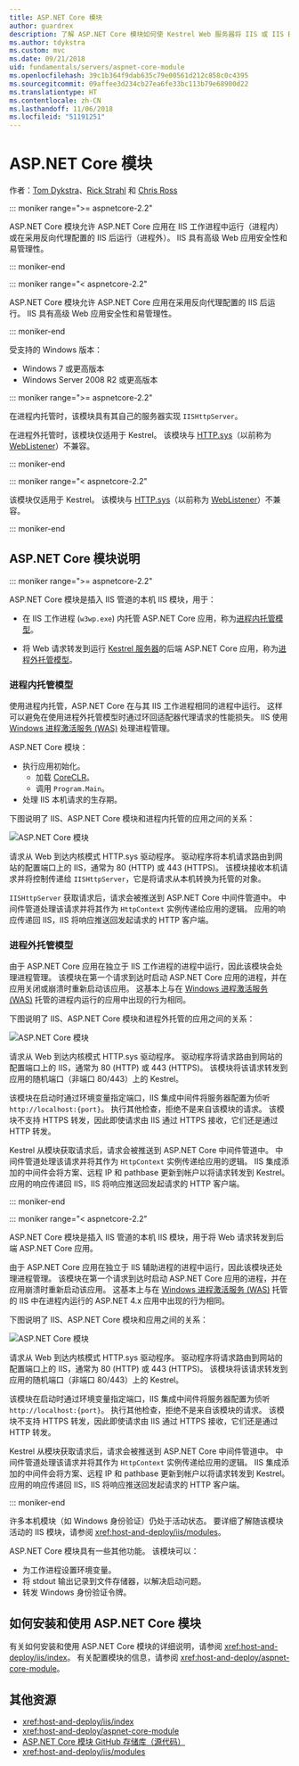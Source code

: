 ```yaml
---
title: ASP.NET Core 模块
author: guardrex
description: 了解 ASP.NET Core 模块如何使 Kestrel Web 服务器将 IIS 或 IIS Express 用作反向代理服务器。
ms.author: tdykstra
ms.custom: mvc
ms.date: 09/21/2018
uid: fundamentals/servers/aspnet-core-module
ms.openlocfilehash: 39c1b364f9dab635c79e00561d212c858c0c4395
ms.sourcegitcommit: 09affee3d234cb27ea6fe33bc113b79e68900d22
ms.translationtype: HT
ms.contentlocale: zh-CN
ms.lasthandoff: 11/06/2018
ms.locfileid: "51191251"
---
```

# <a name="aspnet-core-module"></a>ASP.NET Core 模块

作者：[Tom Dykstra](https://github.com/tdykstra)、[Rick Strahl](https://github.com/RickStrahl) 和 [Chris Ross](https://github.com/Tratcher)

::: moniker range=">= aspnetcore-2.2"

ASP.NET Core 模块允许 ASP.NET Core 应用在 IIS 工作进程中运行（进程内）或在采用反向代理配置的 IIS 后运行（进程外）。 IIS 具有高级 Web 应用安全性和易管理性。

::: moniker-end

::: moniker range="< aspnetcore-2.2"

ASP.NET Core 模块允许 ASP.NET Core 应用在采用反向代理配置的 IIS 后运行。 IIS 具有高级 Web 应用安全性和易管理性。

::: moniker-end

受支持的 Windows 版本：

* Windows 7 或更高版本
* Windows Server 2008 R2 或更高版本

::: moniker range=">= aspnetcore-2.2"

在进程内托管时，该模块具有其自己的服务器实现 `IISHttpServer`。

在进程外托管时，该模块仅适用于 Kestrel。 该模块与 [HTTP.sys](xref:fundamentals/servers/httpsys)（以前称为 [WebListener](xref:fundamentals/servers/weblistener)）不兼容。

::: moniker-end

::: moniker range="< aspnetcore-2.2"

该模块仅适用于 Kestrel。 该模块与 [HTTP.sys](xref:fundamentals/servers/httpsys)（以前称为 [WebListener](xref:fundamentals/servers/weblistener)）不兼容。

::: moniker-end

## <a name="aspnet-core-module-description"></a>ASP.NET Core 模块说明

::: moniker range=">= aspnetcore-2.2"

ASP.NET Core 模块是插入 IIS 管道的本机 IIS 模块，用于：

* 在 IIS 工作进程 (`w3wp.exe`) 内托管 ASP.NET Core 应用，称为[进程内托管模型](#in-process-hosting-model)。

* 将 Web 请求转发到运行 [Kestrel 服务器](xref:fundamentals/servers/kestrel)的后端 ASP.NET Core 应用，称为[进程外托管模型](#out-of-process-hosting-model)。

### <a name="in-process-hosting-model"></a>进程内托管模型

使用进程内托管，ASP.NET Core 在与其 IIS 工作进程相同的进程中运行。 这样可以避免在使用进程外托管模型时通过环回适配器代理请求的性能损失。 IIS 使用 [Windows 进程激活服务 (WAS)](/iis/manage/provisioning-and-managing-iis/features-of-the-windows-process-activation-service-was) 处理进程管理。

ASP.NET Core 模块：

* 执行应用初始化。
  * 加载 [CoreCLR](/dotnet/standard/glossary#coreclr)。
  * 调用 `Program.Main`。
* 处理 IIS 本机请求的生存期。

下图说明了 IIS、ASP.NET Core 模块和进程内托管的应用之间的关系：

![ASP.NET Core 模块](aspnet-core-module/_static/ancm-inprocess.png)

请求从 Web 到达内核模式 HTTP.sys 驱动程序。 驱动程序将本机请求路由到网站的配置端口上的 IIS，通常为 80 (HTTP) 或 443 (HTTPS)。 该模块接收本机请求并将控制传递给 `IISHttpServer`，它是将请求从本机转换为托管的对象。

`IISHttpServer` 获取请求后，请求会被推送到 ASP.NET Core 中间件管道中。 中间件管道处理该请求并将其作为 `HttpContext` 实例传递给应用的逻辑。 应用的响应传递回 IIS，IIS 将响应推送回发起请求的 HTTP 客户端。

### <a name="out-of-process-hosting-model"></a>进程外托管模型

由于 ASP.NET Core 应用在独立于 IIS 工作进程的进程中运行，因此该模块会处理进程管理。 该模块在第一个请求到达时启动 ASP.NET Core 应用的进程，并在应用关闭或崩溃时重新启动该应用。 这基本上与在 [Windows 进程激活服务 (WAS)](/iis/manage/provisioning-and-managing-iis/features-of-the-windows-process-activation-service-was) 托管的进程内运行的应用中出现的行为相同。

下图说明了 IIS、ASP.NET Core 模块和进程外托管的应用之间的关系：

![ASP.NET Core 模块](aspnet-core-module/_static/ancm-outofprocess.png)

请求从 Web 到达内核模式 HTTP.sys 驱动程序。 驱动程序将请求路由到网站的配置端口上的 IIS，通常为 80 (HTTP) 或 443 (HTTPS)。 该模块将该请求转发到应用的随机端口（非端口 80/443）上的 Kestrel。

该模块在启动时通过环境变量指定端口，IIS 集成中间件将服务器配置为侦听 `http://localhost:{port}`。 执行其他检查，拒绝不是来自该模块的请求。 该模块不支持 HTTPS 转发，因此即使请求由 IIS 通过 HTTPS 接收，它们还是通过 HTTP 转发。

Kestrel 从模块获取请求后，请求会被推送到 ASP.NET Core 中间件管道中。 中间件管道处理该请求并将其作为 `HttpContext` 实例传递给应用的逻辑。 IIS 集成添加的中间件会将方案、远程 IP 和 pathbase 更新到帐户以将请求转发到 Kestrel。 应用的响应传递回 IIS，IIS 将响应推送回发起请求的 HTTP 客户端。

::: moniker-end

::: moniker range="< aspnetcore-2.2"

ASP.NET Core 模块是插入 IIS 管道的本机 IIS 模块，用于将 Web 请求转发到后端 ASP.NET Core 应用。

由于 ASP.NET Core 应用在独立于 IIS 辅助进程的进程中运行，因此该模块还处理进程管理。 该模块在第一个请求到达时启动 ASP.NET Core 应用的进程，并在应用崩溃时重新启动该应用。 这基本上与在 [Windows 进程激活服务 (WAS)](/iis/manage/provisioning-and-managing-iis/features-of-the-windows-process-activation-service-was) 托管的 IIS 中在进程内运行的 ASP.NET 4.x 应用中出现的行为相同。

下图说明了 IIS、ASP.NET Core 模块和应用之间的关系：

![ASP.NET Core 模块](aspnet-core-module/_static/ancm-outofprocess.png)

请求从 Web 到达内核模式 HTTP.sys 驱动程序。 驱动程序将请求路由到网站的配置端口上的 IIS，通常为 80 (HTTP) 或 443 (HTTPS)。 该模块将该请求转发到应用的随机端口（非端口 80/443）上的 Kestrel。

该模块在启动时通过环境变量指定端口，IIS 集成中间件将服务器配置为侦听 `http://localhost:{port}`。 执行其他检查，拒绝不是来自该模块的请求。 该模块不支持 HTTPS 转发，因此即使请求由 IIS 通过 HTTPS 接收，它们还是通过 HTTP 转发。

Kestrel 从模块获取请求后，请求会被推送到 ASP.NET Core 中间件管道中。 中间件管道处理该请求并将其作为 `HttpContext` 实例传递给应用的逻辑。 IIS 集成添加的中间件会将方案、远程 IP 和 pathbase 更新到帐户以将请求转发到 Kestrel。 应用的响应传递回 IIS，IIS 将响应推送回发起请求的 HTTP 客户端。

::: moniker-end

许多本机模块（如 Windows 身份验证）仍处于活动状态。 要详细了解随该模块活动的 IIS 模块，请参阅 <xref:host-and-deploy/iis/modules>。

ASP.NET Core 模块具有一些其他功能。 该模块可以：

* 为工作进程设置环境变量。
* 将 stdout 输出记录到文件存储器，以解决启动问题。
* 转发 Windows 身份验证令牌。

## <a name="how-to-install-and-use-the-aspnet-core-module"></a>如何安装和使用 ASP.NET Core 模块

有关如何安装和使用 ASP.NET Core 模块的详细说明，请参阅 <xref:host-and-deploy/iis/index>。 有关配置模块的信息，请参阅 <xref:host-and-deploy/aspnet-core-module>。

## <a name="additional-resources"></a>其他资源

* <xref:host-and-deploy/iis/index>
* <xref:host-and-deploy/aspnet-core-module>
* [ASP.NET Core 模块 GitHub 存储库（源代码）](https://github.com/aspnet/AspNetCoreModule)
* <xref:host-and-deploy/iis/modules>
